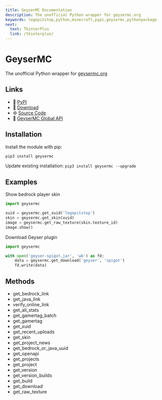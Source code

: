 ```yaml
---
title: GeyserMC Documentation
description: The unofficial Python wrapper for geysermc.org
keywords: legopitstop,python,minecraft,pypi,geysermc,pythonpackage
next:
  text: TkinterPlus
  link: /tkinterplus/
---
```


# GeyserMC

The unofficial Python wrapper for [geysermc.org](https://geysermc.org)

## Links

- :pie: [PyPI](https://pypi.org/project/geysermc)
- :file_folder: [Download](https://github.com/legopitstop/geysermc/releases)
- :gear: [Source Code](https://github.com/legopitstop/geysermc)
- :book: [GeyserMC Global API](https://api.geysermc.org/docs)

## Installation

Install the module with pip:

```bat
pip3 install geysermc
```

Update existing installation: `pip3 install geysermc --upgrade`

## Examples

Show bedrock player skin

```Python
import geysermc

xuid = geysermc.get_xuid('legopitstop')
skin = geysermc.get_skin(xuid)
image = geysermc.get_raw_texture(skin.texture_id)
image.show()
```

Download Geyser plugin

```Python
import geysermc

with open('geyser-spigot.jar', 'wb') as fd:
    data = geysermc.get_download('geyser', 'spigot')
    fd.write(data)
```

## Methods

- get_bedrock_link
- get_java_link
- verify_online_link
- get_all_stats
- get_gamertag_batch
- get_gamertag
- get_xuid
- get_recent_uploads
- get_skin
- get_project_news
- get_bedrock_or_java_uuid
- get_openapi
- get_projects
- get_project
- get_version
- get_version_builds
- get_build
- get_download
- get_raw_texture
